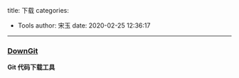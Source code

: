 title: 下载
categories:
 - Tools
author: 宋玉
date: 2020-02-25 12:36:17
---
<a name="A4gfq"></a>
### [DownGit](https://minhaskamal.github.io/DownGit/)

**Git 代码下载工具**
